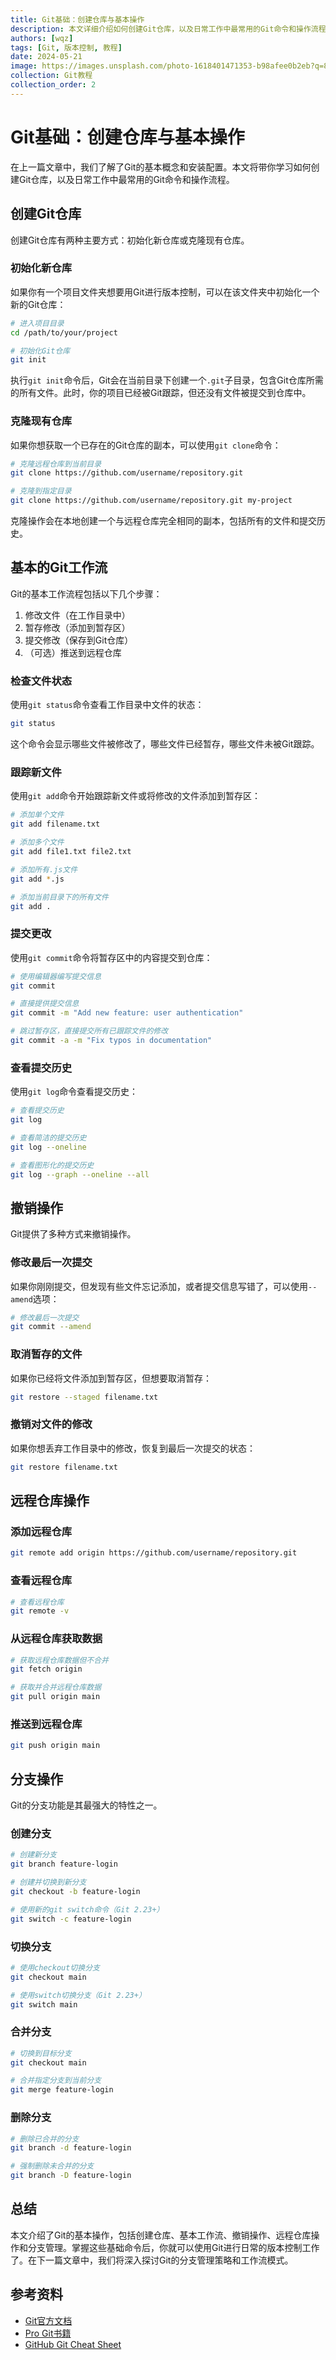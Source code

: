 ```yaml
---
title: Git基础：创建仓库与基本操作
description: 本文详细介绍如何创建Git仓库，以及日常工作中最常用的Git命令和操作流程。
authors: [wqz]
tags: [Git, 版本控制, 教程]
date: 2024-05-21
image: https://images.unsplash.com/photo-1618401471353-b98afee0b2eb?q=80&w=1200&auto=format&fit=crop
collection: Git教程
collection_order: 2
---
```


# Git基础：创建仓库与基本操作

在上一篇文章中，我们了解了Git的基本概念和安装配置。本文将带你学习如何创建Git仓库，以及日常工作中最常用的Git命令和操作流程。

<!-- truncate -->

## 创建Git仓库

创建Git仓库有两种主要方式：初始化新仓库或克隆现有仓库。

### 初始化新仓库

如果你有一个项目文件夹想要用Git进行版本控制，可以在该文件夹中初始化一个新的Git仓库：

```bash
# 进入项目目录
cd /path/to/your/project

# 初始化Git仓库
git init
```

执行`git init`命令后，Git会在当前目录下创建一个`.git`子目录，包含Git仓库所需的所有文件。此时，你的项目已经被Git跟踪，但还没有文件被提交到仓库中。

### 克隆现有仓库

如果你想获取一个已存在的Git仓库的副本，可以使用`git clone`命令：

```bash
# 克隆远程仓库到当前目录
git clone https://github.com/username/repository.git

# 克隆到指定目录
git clone https://github.com/username/repository.git my-project
```

克隆操作会在本地创建一个与远程仓库完全相同的副本，包括所有的文件和提交历史。

## 基本的Git工作流

Git的基本工作流程包括以下几个步骤：

1. 修改文件（在工作目录中）
2. 暂存修改（添加到暂存区）
3. 提交修改（保存到Git仓库）
4. （可选）推送到远程仓库

### 检查文件状态

使用`git status`命令查看工作目录中文件的状态：

```bash
git status
```

这个命令会显示哪些文件被修改了，哪些文件已经暂存，哪些文件未被Git跟踪。

### 跟踪新文件

使用`git add`命令开始跟踪新文件或将修改的文件添加到暂存区：

```bash
# 添加单个文件
git add filename.txt

# 添加多个文件
git add file1.txt file2.txt

# 添加所有.js文件
git add *.js

# 添加当前目录下的所有文件
git add .
```

### 提交更改

使用`git commit`命令将暂存区中的内容提交到仓库：

```bash
# 使用编辑器编写提交信息
git commit

# 直接提供提交信息
git commit -m "Add new feature: user authentication"

# 跳过暂存区，直接提交所有已跟踪文件的修改
git commit -a -m "Fix typos in documentation"
```

### 查看提交历史

使用`git log`命令查看提交历史：

```bash
# 查看提交历史
git log

# 查看简洁的提交历史
git log --oneline

# 查看图形化的提交历史
git log --graph --oneline --all
```

## 撤销操作

Git提供了多种方式来撤销操作。

### 修改最后一次提交

如果你刚刚提交，但发现有些文件忘记添加，或者提交信息写错了，可以使用`--amend`选项：

```bash
# 修改最后一次提交
git commit --amend
```

### 取消暂存的文件

如果你已经将文件添加到暂存区，但想要取消暂存：

```bash
git restore --staged filename.txt
```

### 撤销对文件的修改

如果你想丢弃工作目录中的修改，恢复到最后一次提交的状态：

```bash
git restore filename.txt
```

## 远程仓库操作

### 添加远程仓库

```bash
git remote add origin https://github.com/username/repository.git
```

### 查看远程仓库

```bash
# 查看远程仓库
git remote -v
```

### 从远程仓库获取数据

```bash
# 获取远程仓库数据但不合并
git fetch origin

# 获取并合并远程仓库数据
git pull origin main
```

### 推送到远程仓库

```bash
git push origin main
```

## 分支操作

Git的分支功能是其最强大的特性之一。

### 创建分支

```bash
# 创建新分支
git branch feature-login

# 创建并切换到新分支
git checkout -b feature-login

# 使用新的git switch命令（Git 2.23+）
git switch -c feature-login
```

### 切换分支

```bash
# 使用checkout切换分支
git checkout main

# 使用switch切换分支（Git 2.23+）
git switch main
```

### 合并分支

```bash
# 切换到目标分支
git checkout main

# 合并指定分支到当前分支
git merge feature-login
```

### 删除分支

```bash
# 删除已合并的分支
git branch -d feature-login

# 强制删除未合并的分支
git branch -D feature-login
```

## 总结

本文介绍了Git的基本操作，包括创建仓库、基本工作流、撤销操作、远程仓库操作和分支管理。掌握这些基础命令后，你就可以使用Git进行日常的版本控制工作了。在下一篇文章中，我们将深入探讨Git的分支管理策略和工作流模式。

## 参考资料

- [Git官方文档](https://git-scm.com/doc)
- [Pro Git书籍](https://git-scm.com/book/zh/v2)
- [GitHub Git Cheat Sheet](https://github.github.com/training-kit/)
